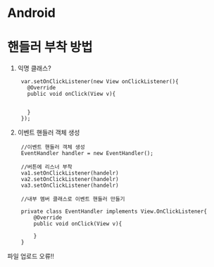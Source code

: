 # Android

# 핸들러 부착 방법

1. 익명 클래스?

        var.setOnClickListener(new View onClickListener(){
          @Override
          public void onClick(View v){
          
          
          }
        });

2. 이벤트 핸들러 객체 생성

        //이벤트 핸들러 객체 생성
        EventHandler handler = new EventHandler();
        
        //버튼에 리스너 부착
        va1.setOnClickListener(handelr)
        va2.setOnClickListener(handelr)
        va3.setOnClickListener(handelr)
        
        //내부 멤버 클래스로 이벤트 핸들러 만들기
        
        private class EventHandler implements View.OnClickListener{
            @Override
            public void onClick(View v){

            }
        }

파일 업로드 오류!!

